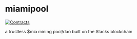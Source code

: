 # miamipool

[![Contracts](https://github.com/syvita/miamipool/actions/workflows/contracts.yaml/badge.svg)](https://github.com/syvita/miamipool/actions/workflows/contracts.yaml)

a trustless $mia mining pool/dao built on the Stacks blockchain

